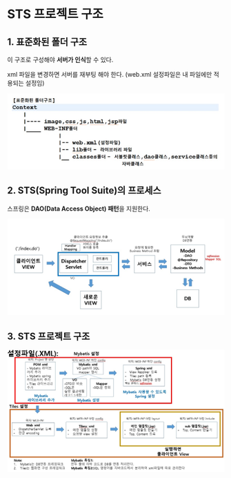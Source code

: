 # STS 프로젝트 구조

## 1. 표준화된 폴더 구조

이 구조로 구성해야 **서버가 인식**할 수 있다.

xml 파일을 변경하면 서버를 재부팅 해야 한다. (web.xml 설정파일은 내 파일에만 적용되는 설정임)

![](images\folder_structure.jpg)



## 2. STS(Spring Tool Suite)의 프로세스

스프링은 **DAO(Data Access Object) 패턴**을 지원한다.

![](images\STS_process.jpg)



## 3. STS 프로젝트 구조

![](images\STS_project_structure.jpg)

